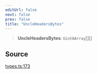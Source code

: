 ```yaml
---
editUrl: false
next: false
prev: false
title: "UncleHeadersBytes"
---
```


> **UncleHeadersBytes**: `Uint8Array`[][]

## Source

[types.ts:173](https://github.com/evmts/tevm-monorepo/blob/main/packages/block/src/types.ts#L173)
